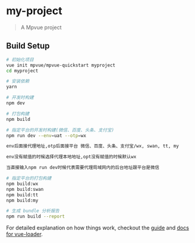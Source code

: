 # my-project

> A Mpvue project

## Build Setup

``` bash
# 初始化项目
vue init mpvue/mpvue-quickstart myproject
cd myproject

# 安装依赖
yarn

# 开发时构建
npm dev

# 打包构建
npm build

# 指定平台的开发时构建(微信、百度、头条、支付宝)
npm run dev --env=uat --otp=wx

env后面接代理地址,otp后面接平台 微信、百度、头条、支付宝/wx, swan, tt, my

env没有赋值的时候选择代理本地地址,opt没有赋值的时候默认wx

当直接输入npm run dev时候代表需要代理局域网内的后台地址跟平台是微信

# 指定平台的打包构建
npm build:wx
npm build:swan
npm build:tt
npm build:my

# 生成 bundle 分析报告
npm run build --report
```

For detailed explanation on how things work, checkout the [guide](http://vuejs-templates.github.io/webpack/) and [docs for vue-loader](http://vuejs.github.io/vue-loader).

